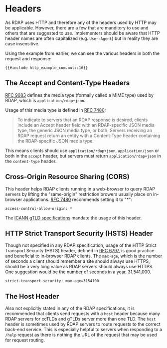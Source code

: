# Headers

As RDAP uses HTTP and therefore any of the headers used by HTTP may be applicable. However, there are a few that are manditory to
use and others that are suggested to use. Implementers should be aware that HTTP header names are often capitalized (e.g. `User-Agent`)
but in reality they are case insensitive.

Using the example from earlier, we can see the various headers in both the request and response:

```
{{#include http_example_com.out::16}}    
```

## The Accept and Content-Type Headers

[RFC 9083](https://datatracker.ietf.org/doc/html/rfc9083#name-rdap-json-media-type-regist) defines the media type (formally called a MIME type)
used by RDAP, which is `application/rdap+json`.

Usage of this media type is defined in [RFC 7480](https://datatracker.ietf.org/doc/html/rfc7480#section-4.2):

> To indicate to servers that an RDAP response is desired, clients include an Accept header field with an RDAP-specific JSON media type,
> the generic JSON media type, or both.  Servers receiving an RDAP request return an entity with a Content-Type header containing the
> RDAP-specific JSON media type.

This means clients should use `application/rdap+json`, `application/json` or both in the `accept` header, but servers must return
`application/rdap+json` in the `content-type` header.

## Cross-Origin Resource Sharing (CORS)

This header helps RDAP clients running in a web-browser to query RDAP servers by lifting the "same-origin" restriction browers usually
place on in-browser applications. [RFC 7480](https://datatracker.ietf.org/doc/html/rfc7480#section-5.6) recommends setting it to "*":

    access-control-allow-origin: *

The [ICANN gTLD specifications](/specifications/icann.md) mandate the usage of this header.

## HTTP Strict Transport Security (HSTS) Header

Though not specified in any RDAP specification, usage of the HTTP Strict Transport Security (HSTS) header, defined in
[RFC 6797](https://datatracker.ietf.org/doc/html/rfc6797), is good practice and beneficial to in-browser RDAP clients.
The `max-age`, which is the number of seconds a client should remember a site should always use HTTPS,
should be a very long value as RDAP servers should always use HTTPS. One suggestion would be the number of seconds in a year,
31,541,000.

    strict-transport-security: max-age=3154100

## The Host Header

Also not explicitly stated in any of the RDAP specifications, it is recommended that clients send requests with a `host` header
because many RDAP servers for ccTLDs and gTLDs server more than one TLD. The `host` header is sometimes used by RDAP servers to
route requests to the correct back-end service. This is especially helpful to servers when responding to a `/help` request as
there is nothing the URL of the request that may be used for request routing.

